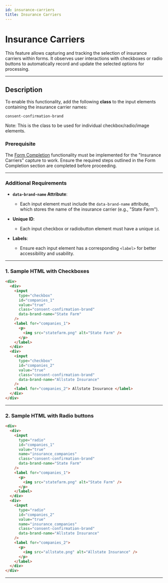```yaml
---
id: insurance-carriers
title: Insurance Carriers
---
```


# Insurance Carriers

This feature allows capturing and tracking the selection of insurance carriers within forms. It observes user interactions with checkboxes or radio buttons to automatically record and update the selected options for processing.

---

## Description

To enable this functionality, add the following **class** to the input elements containing the insurance carrier names:

```plaintext
consent-confirmation-brand
```

Note: This is the class to be used for individual checkbox/radio/image elements.

### Prerequisite

The [Form Completion](form-completion) functionality must be implemented for the "Insurance Carriers" capture to work. Ensure the required steps outlined in the Form Completion section are completed before proceeding.

---

### Additional Requirements

- **`data-brand-name` Attribute**:
  - Each input element must include the `data-brand-name` attribute, which stores the name of the insurance carrier (e.g., "State Farm").
- **Unique ID**:

  - Each input checkbox or radiobutton element must have a unique `id`.

- **Labels**:
  - Ensure each input element has a corresponding `<label>` for better accessibility and usability.

---

### 1. Sample HTML with Checkboxes

```html
<div>
  <div>
    <input
      type="checkbox"
      id="companies_1"
      value="true"
      class="consent-confirmation-brand"
      data-brand-name="State Farm"
    />
    <label for="companies_1">
      <p>
        <img src="statefarm.png" alt="State Farm" />
      </p>
    </label>
  </div>
  <div>
    <input
      type="checkbox"
      id="companies_2"
      value="true"
      class="consent-confirmation-brand"
      data-brand-name="Allstate Insurance"
    />
    <label for="companies_2"> Allstate Insurance </label>
  </div>
</div>
```

---

### 2. Sample HTML with Radio buttons

```html
<div>
  <div>
    <input
      type="radio"
      id="companies_1"
      value="true"
      name="insurance_companies"
      class="consent-confirmation-brand"
      data-brand-name="State Farm"
    />
    <label for="companies_1">
      <p>
        <img src="statefarm.png" alt="State Farm" />
      </p>
    </label>
  </div>
  <div>
    <input
      type="radio"
      id="companies_2"
      value="true"
      name="insurance_companies"
      class="consent-confirmation-brand"
      data-brand-name="Allstate Insurance"
    />
    <label for="companies_2">
      <p>
        <img src="allstate.png" alt="Allstate Insurance" />
      </p>
    </label>
  </div>
</div>
```

---
